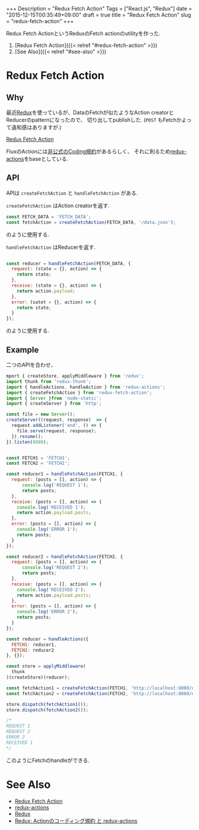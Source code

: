+++
Description = "Redux Fetch Action"
Tags = ["React.js", "Redux"]
date = "2015-12-15T00:35:49+09:00"
draft = true
title = "Redux Fetch Action"
slug = "redux-fetch-action"
+++

Redux Fetch ActionというReduxのFetch actionのutilityを作った.

<!--more-->

1. [Redux Fetch Action]({{< relref "#redux-fetch-action" >}})
2. [See Also]({{< relref "#see-also" >}})


# Redux Fetch Action

## Why

最近[Redux](https://github.com/rackt/redux)を使っているが、DataのFetchが似たようなAction creatorとReducerのpatternになったので、
切り出してpublishした. (`POST` もFetchかよって違和感はありますが.)

[Redux Fetch Action](https://github.com/Rudolph-Miller/redux-fetch-action)

FluxのActionには[非公式のCoding規約](https://github.com/acdlite/flux-standard-action)があるらしく、
それに則るため[redux-actions](https://github.com/acdlite/redux-actions)をbaseとしている.


## API

APIは `createFetchAction` と `handleFetchAction` がある.

`createFetchAction` はAction creatorを返す.

```js
const FETCH_DATA = 'FETCH_DATA';
const fetchAction = createFetchAction(FETCH_DATA, '/data.json');
```

のように使用する.

`handleFetchAction` はReducerを返す.

```js

const reducer = handleFetchAction(FETCH_DATA, {
  request: (state = {}, action) => {
    return state;
  },
  receive: (state = {}, action) => {
    return action.payload;
  },
  error: (satet = {}, action) => {
    return state;
  }
});
```

のように使用する.


## Example

二つのAPIを合わせ、

```js
mport { createStore, applyMiddleware } from 'redux';
import thunk from 'redux-thunk';
import { handleActions, handleAction } from 'redux-actions';
import { createFetchAction } from 'redux-fetch-action';
import { Server }from 'node-static';
import { createServer } from 'http';

const file = new Server();
createServer((request, response)  => {
  request.addListener('end', () => {
    file.serve(request, response);
  }).resume();
}).listen(8080);


const FETCH1 = 'FETCH1';
const FETCH2 = 'FETCH2';

const reducer1 = handleFetchAction(FETCH1, {
  request: (posts = [], action) => {
      console.log('REQUEST 1');
      return posts;
  },
  receive: (posts = [], action) => {
    console.log('RECEIVED 1');
    return action.payload.posts;
  },
  error: (posts = [], action) => {
    console.log('ERROR 1');
    return posts; 
  }
});

const reducer2 = handleFetchAction(FETCH2, {
  request: (posts = [], action) => {
      console.log('REQUEST 2');
      return posts;
  },
  receive: (posts = [], action) => {
    console.log('RECEIVED 2');
    return action.payload.posts;
  },
  error: (posts = [], action) => {
    console.log('ERROR 2');
    return posts; 
  }
});

const reducer = handleActions({
  FETCH1: reducer1,
  FETCH2: reducer2
}, {});

const store = applyMiddleware(
  thunk
)(createStore)(reducer);

const fetchAction1 = createFetchAction(FETCH1, 'http://localhost:8080/data.json');
const fetchAction2 = createFetchAction(FETCH2, 'http://localhost:8080/unknown.json');

store.dispatch(fetchAction1());
store.dispatch(fetchAction2());

/*
REQUEST 1
REQUEST 2
ERROR 2
RECEIVED 1
*/
```

このようにFetchのhandleができる.


# See Also

- [Redux Fetch Action](https://github.com/Rudolph-Miller/redux-fetch-action)
- [redux-actions](https://github.com/acdlite/redux-actions)
- [Redux](https://github.com/rackt/redux)
- [Redux: Actionのコーディング規約 と redux-actions](http://qiita.com/yasuhiro-okada-aktsk/items/a14f7f37262fb6cf0bf8)
